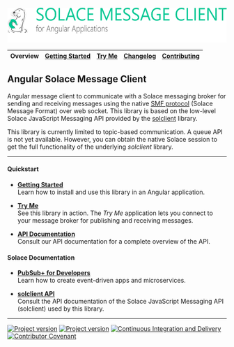 <a href="/README.md"><img src="/docs/site/logo.svg" height="80"></a>

| Overview | [Getting Started][menu-getting-started] | [Try Me][menu-try-me] | [Changelog][menu-changelog] | [Contributing][menu-contributing] |  
| --- | --- | --- | --- | --- |

## Angular Solace Message Client

Angular message client to communicate with a Solace messaging broker for sending and receiving messages using the native [SMF protocol](https://docs.solace.com/PubSub-ConceptMaps/Component-Maps.htm#SMF) (Solace Message Format) over web socket. This library is based on the low-level Solace JavaScript Messaging API provided by the [solclient][link-solclient] library.

This library is currently limited to topic-based communication. A queue API is not yet available. However, you can obtain the native Solace session to get the full functionality of the underlying *solclient* library.

***

#### Quickstart

- [**Getting Started**][menu-getting-started]\
  Learn how to install and use this library in an Angular application.

- [**Try Me**][menu-try-me]\
  See this library in action. The *Try Me* application lets you connect to your message broker for publishing and receiving messages.

- [**API Documentation**](https://solacecommunity.github.io/angular-solace-message-client/api)\
  Consult our API documentation for a complete overview of the API.

#### Solace Documentation

- [**PubSub+ for Developers**](https://www.solace.dev)\
  Learn how to create event-driven apps and microservices.

- [**solclient API**][link-solclient]\
  Consult the API documentation of the Solace JavaScript Messaging API (solclient) used by this library.

***


[![Project version](https://img.shields.io/npm/v/@solace-community/angular-solace-message-client.svg)][link-download]
[![Project version](https://img.shields.io/npm/v/@solace-community/angular-solace-message-client/next.svg)][link-download]
[![Continuous Integration and Delivery][link-github-actions-workflow:status]][link-github-actions-workflow]
[![Contributor Covenant](https://img.shields.io/badge/Contributor%20Covenant-v2.0%20adopted-ff69b4.svg)](CODE_OF_CONDUCT.md)


[link-download]: https://www.npmjs.com/package/@solace-community/angular-solace-message-client
[link-github-actions-workflow]: https://github.com/solacecommunity/angular-solace-message-client/actions
[link-github-actions-workflow:status]: https://github.com/solacecommunity/angular-solace-message-client/workflows/Continuous%20Integration%20and%20Delivery/badge.svg?branch=master&event=push
[link-solclient]: https://docs.solace.com/API-Developer-Online-Ref-Documentation/js/index.html

[menu-overview]: /README.md
[menu-getting-started]: /docs/site/getting-started.md
[menu-try-me]: https://solacecommunity.github.io/angular-solace-message-client/tryme
[menu-contributing]: /CONTRIBUTING.md
[menu-changelog]: /docs/site/changelog/changelog.md
